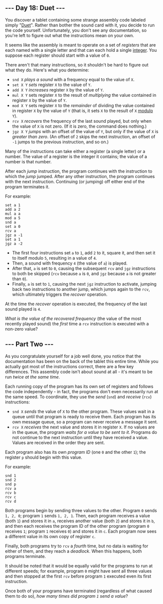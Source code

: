 ## \--- Day 18: Duet ---

You discover a tablet containing some strange assembly code labeled
simply "[Duet](https://en.wikipedia.org/wiki/Duet)". Rather than bother
the sound card with it, you decide to run the code yourself.
Unfortunately, you don't see any documentation, so you're left to figure
out what the instructions mean on your own.

It seems like the assembly is meant to operate on a set of *registers*
that are each named with a single letter and that can each hold a single
[integer](https://en.wikipedia.org/wiki/Integer). You suppose each
register should start with a value of `0`.

There aren't that many instructions, so it shouldn't be hard to figure
out what they do. Here's what you determine:

  - `snd X`
    *<span title="I don&#39;t recommend actually trying this.">plays a
    sound</span>* with a frequency equal to the value of `X`.
  - `set X Y` *sets* register `X` to the value of `Y`.
  - `add X Y` *increases* register `X` by the value of `Y`.
  - `mul X Y` sets register `X` to the result of *multiplying* the value
    contained in register `X` by the value of `Y`.
  - `mod X Y` sets register `X` to the *remainder* of dividing the value
    contained in register `X` by the value of `Y` (that is, it sets `X`
    to the result of `X`
    [modulo](https://en.wikipedia.org/wiki/Modulo_operation) `Y`).
  - `rcv X` *recovers* the frequency of the last sound played, but only
    when the value of `X` is not zero. (If it is zero, the command does
    nothing.)
  - `jgz X Y` *jumps* with an offset of the value of `Y`, but only if
    the value of `X` is *greater than zero*. (An offset of `2` skips the
    next instruction, an offset of `-1` jumps to the previous
    instruction, and so on.)

Many of the instructions can take either a register (a single letter) or
a number. The value of a register is the integer it contains; the value
of a number is that number.

After each *jump* instruction, the program continues with the
instruction to which the *jump* jumped. After any other instruction, the
program continues with the next instruction. Continuing (or jumping) off
either end of the program terminates it.

For example:

    set a 1
    add a 2
    mul a a
    mod a 5
    snd a
    set a 0
    rcv a
    jgz a -1
    set a 1
    jgz a -2

  - The first four instructions set `a` to `1`, add `2` to it, square
    it, and then set it to itself modulo `5`, resulting in a value of
    `4`.
  - Then, a sound with frequency `4` (the value of `a`) is played.
  - After that, `a` is set to `0`, causing the subsequent `rcv` and
    `jgz` instructions to both be skipped (`rcv` because `a` is `0`, and
    `jgz` because `a` is not greater than `0`).
  - Finally, `a` is set to `1`, causing the next `jgz` instruction to
    activate, jumping back two instructions to another jump, which jumps
    again to the `rcv`, which ultimately triggers the *recover*
    operation.

At the time the *recover* operation is executed, the frequency of the
last sound played is `4`.

*What is the value of the recovered frequency* (the value of the most
recently played sound) the *first* time a `rcv` instruction is executed
with a non-zero value?


## \--- Part Two ---

As you congratulate yourself for a job well done, you notice that the
documentation has been on the back of the tablet this entire time. While
you actually got most of the instructions correct, there are a few key
differences. This assembly code isn't about sound at all - it's meant to
be run *twice at the same time*.

Each running copy of the program has its own set of registers and
follows the code independently - in fact, the programs don't even
necessarily run at the same speed. To coordinate, they use the *send*
(`snd`) and *receive* (`rcv`) instructions:

  - `snd X` *sends* the value of `X` to the other program. These values
    wait in a queue until that program is ready to receive them. Each
    program has its own message queue, so a program can never receive a
    message it sent.
  - `rcv X` *receives* the next value and stores it in register `X`. If
    no values are in the queue, the program *waits for a value to be
    sent to it*. Programs do not continue to the next instruction until
    they have received a value. Values are received in the order they
    are sent.

Each program also has its own *program ID* (one `0` and the other `1`);
the register `p` should begin with this value.

For example:

    snd 1
    snd 2
    snd p
    rcv a
    rcv b
    rcv c
    rcv d

Both programs begin by sending three values to the other. Program `0`
sends `1, 2, 0`; program `1` sends `1, 2, 1`. Then, each program
receives a value (both `1`) and stores it in `a`, receives another value
(both `2`) and stores it in `b`, and then each receives the program ID
of the other program (program `0` receives `1`; program `1` receives
`0`) and stores it in `c`. Each program now sees a different value in
its own copy of register `c`.

Finally, both programs try to `rcv` a *fourth* time, but no data is
waiting for either of them, and they reach a *deadlock*. When this
happens, both programs terminate.

It should be noted that it would be equally valid for the programs to
run at different speeds; for example, program `0` might have sent all
three values and then stopped at the first `rcv` before program `1`
executed even its first instruction.

Once both of your programs have terminated (regardless of what caused
them to do so), *how many times did program `1` send a value*?

